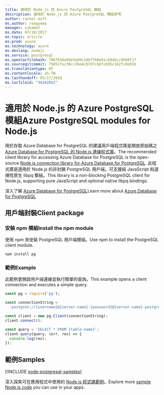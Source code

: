 ```yaml
---
title: 適用於 Node.js 的 Azure PostgreSQL 模組
description: 適用於 Node.js 的 Azure PostgreSQL 模組參考
author: rachel-msft
ms.author: raagyema
manager: sukamat
ms.date: 07/18/2017
ms.topic: article
ms.prod: azure
ms.technology: azure
ms.devlang: nodejs
ms.service: postgresql
ms.openlocfilehash: 706f636a89e5e89c1dbf760e01c684bcc9588f1f
ms.sourcegitcommit: 75051fec38cc3be4cb7d7cb6fc695c162fc0e91b
ms.translationtype: HT
ms.contentlocale: zh-TW
ms.lasthandoff: 05/17/2018
ms.locfileid: "34262052"
---
```

# <a name="azure-postgresql-modules-for-nodejs"></a><span data-ttu-id="5e7db-103">適用於 Node.js 的 Azure PostgreSQL 模組</span><span class="sxs-lookup"><span data-stu-id="5e7db-103">Azure PostgreSQL modules for Node.js</span></span>

<span data-ttu-id="5e7db-104">用於存取 Azure Database for PostgreSQL 的建議用戶端程式庫是開放原始碼之 [Azure Database for PostgreSQL 的 Node.js 連線程式庫](https://www.npmjs.com/package/pg)。</span><span class="sxs-lookup"><span data-stu-id="5e7db-104">The recommended client library for accessing Azure Database for PostgreSQL is the open-source [Node.js connection library for Azure Database for PostgreSQL](https://www.npmjs.com/package/pg).</span></span> <span data-ttu-id="5e7db-105">此程式庫是適用於 Node.js 的非封鎖 PostgreSQL 用戶端，可支援純 JavaScript 和選擇性原生 libpq 繫結。</span><span class="sxs-lookup"><span data-stu-id="5e7db-105">This library is a non-blocking PostgreSQL client for Node.js, supporting pure JavaScript and optional native libpq bindings.</span></span>

<span data-ttu-id="5e7db-106">深入了解 [Azure Database for PostgreSQL](https://docs.microsoft.com/azure/postgresql/)</span><span class="sxs-lookup"><span data-stu-id="5e7db-106">Learn more about [Azure Database for PostgreSQL](https://docs.microsoft.com/azure/postgresql/)</span></span>

## <a name="client-package"></a><span data-ttu-id="5e7db-107">用戶端封裝</span><span class="sxs-lookup"><span data-stu-id="5e7db-107">Client package</span></span>

### <a name="install-the-npm-module"></a><span data-ttu-id="5e7db-108">安裝 npm 模組</span><span class="sxs-lookup"><span data-stu-id="5e7db-108">Install the npm module</span></span>

<span data-ttu-id="5e7db-109">使用 npm 來安裝 PostgreSQL 用戶端模組。</span><span class="sxs-lookup"><span data-stu-id="5e7db-109">Use npm to install the PostgreSQL client module.</span></span>

```bash
npm install pg
```   

### <a name="example"></a><span data-ttu-id="5e7db-110">範例</span><span class="sxs-lookup"><span data-stu-id="5e7db-110">Example</span></span>

<span data-ttu-id="5e7db-111">此範例會開啟用戶端連線並執行簡單的查詢。</span><span class="sxs-lookup"><span data-stu-id="5e7db-111">This example opens a client connection and executes a simple query.</span></span>

```javascript
const pg = require('pg');

const connectionString =
  'postgres://{username}@{server-name}:{password}@{server-name}.postgres.database.azure.com:5432/{database-name}?ssl=true';

const client = new pg.Client(connectionString);
client.connect();

const query = 'SELECT * FROM {table-name}';
client.query(query, (err, res) => {
  console.log(res);
});
```

## <a name="samples"></a><span data-ttu-id="5e7db-112">範例</span><span class="sxs-lookup"><span data-stu-id="5e7db-112">Samples</span></span>

[!INCLUDE [node-postgresql-samples](../docs-ref-conceptual/includes/postgresql-samples.md)]

<span data-ttu-id="5e7db-113">深入探索可在應用程式中使用的 [Node.js 程式碼範例](https://azure.microsoft.com/resources/samples/?platform=nodejs)。</span><span class="sxs-lookup"><span data-stu-id="5e7db-113">Explore more [sample Node.js code](https://azure.microsoft.com/resources/samples/?platform=nodejs) you can use in your apps.</span></span>
